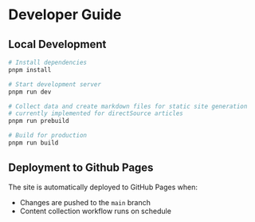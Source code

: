 # Developer Guide
## Local Development

```sh
# Install dependencies
pnpm install

# Start development server
pnpm run dev

# Collect data and create markdown files for static site generation
# currently implemented for directSource articles
pnpm run prebuild

# Build for production
pnpm run build
```

## Deployment to Github Pages

The site is automatically deployed to GitHub Pages when:
- Changes are pushed to the `main` branch
- Content collection workflow runs on schedule
